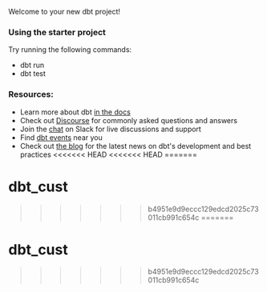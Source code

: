 Welcome to your new dbt project!

### Using the starter project

Try running the following commands:
- dbt run
- dbt test


### Resources:
- Learn more about dbt [in the docs](https://docs.getdbt.com/docs/introduction)
- Check out [Discourse](https://discourse.getdbt.com/) for commonly asked questions and answers
- Join the [chat](https://community.getdbt.com/) on Slack for live discussions and support
- Find [dbt events](https://events.getdbt.com) near you
- Check out [the blog](https://blog.getdbt.com/) for the latest news on dbt's development and best practices
<<<<<<< HEAD
<<<<<<< HEAD
=======
# dbt_cust
>>>>>>> b4951e9d9eccc129edcd2025c73011cb991c654c
=======
# dbt_cust
>>>>>>> b4951e9d9eccc129edcd2025c73011cb991c654c
